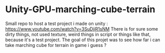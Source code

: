 # Unity-GPU-marching-cube-terrain

Small repo to host a test project i made on unity : https://www.youtube.com/watch?v=3SuDjiR1sNM
There is for sure some dirty things, not used texture, weird things in script or things like that, because it's a test project.
The goal of this projet was to see how far i can take marching cube for terrain in game i guess ?
